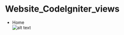 # Website_CodeIgniter_views
* Home <br>
![alt text](https://github.com/Pramuja/Website_CodeIgniter_assets/blob/master/home.JPG)
